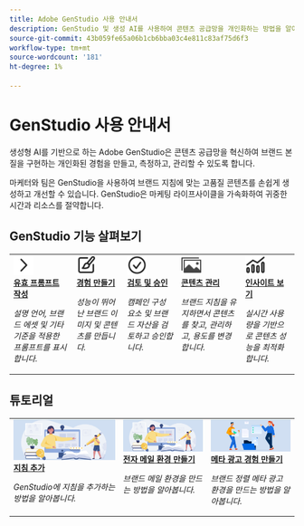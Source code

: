 ```yaml
---
title: Adobe GenStudio 사용 안내서
description: GenStudio 및 생성 AI를 사용하여 콘텐츠 공급망을 개인화하는 방법을 알아봅니다.
source-git-commit: 43b059fe65a06b1cb6bba03c4e811c83af75d6f3
workflow-type: tm+mt
source-wordcount: '181'
ht-degree: 1%

---
```



# GenStudio 사용 안내서

생성형 AI를 기반으로 하는 Adobe GenStudio은 콘텐츠 공급망을 혁신하여 브랜드 본질을 구현하는 개인화된 경험을 만들고, 측정하고, 관리할 수 있도록 합니다.

마케터와 팀은 GenStudio을 사용하여 브랜드 지침에 맞는 고품질 콘텐츠를 손쉽게 생성하고 개선할 수 있습니다. GenStudio은 마케팅 라이프사이클을 가속화하여 귀중한 시간과 리소스를 절약합니다.

## GenStudio 기능 살펴보기

<table style="table-layout:fixed">
<tr style="border: 0;">
   <td valign="top">
      <a href="../user-guide/effective-prompts.md">
      <img alt="오른쪽 V자" src="../assets/icons/icon-chevronRight.svg" width="35">
      </a>
      <div>
         <a href="../user-guide/effective-prompts.md">
         <strong>유효 프롬프트 작성</strong>
         </a>
      </div>
      <p>
         <em>설명 언어, 브랜드 에셋 및 기타 기준을 적용한 프롬프트를 표시합니다.</em>
      </p>
   </td>
   <td valign="top">
      <a href="../user-guide/create/overview.md">
      <img alt="페인트 브러쉬" src="../assets/icons/icon-create.svg" width="35">
      </a>
      <div>
         <a href="../user-guide/create/overview.md">
         <strong>경험 만들기</strong>
         </a>
      </div>
      <p>
         <em>성능이 뛰어난 브랜드 이미지 및 콘텐츠를 만듭니다.</em>
      </p>
   </td>
   <td valign="top">
      <a href="../user-guide/approvals/overview.md">
      <img alt="확인 표시" src="../assets/icons/icon-checkmarkCircle.svg" width="35">
      </a>
      <div>
         <a href="../user-guide/approvals/overview.md">
         <strong>검토 및 승인</strong>
         </a>
      </div>
      <p>
         <em>캠페인 구성 요소 및 브랜드 자산을 검토하고 승인합니다.</em>
      </p>
   </td>
   <td valign="top">
      <a href="../user-guide/content/overview.md">
      <img alt="격자" src="../assets/icons/icon-images.svg" width="35">
      </a>
      <div>
         <a href="../user-guide/content/overview.md">
         <strong>콘텐츠 관리</strong>
         </a>
      </div>
      <p>
         <em>브랜드 지침을 유지하면서 콘텐츠를 찾고, 관리하고, 용도를 변경합니다.</em>
      </p>
   </td>
   <td valign="top">
      <a href="../user-guide/insights/overview.md">
      <img alt="차트" src="../assets/icons/icon-dataAnalytics.svg" width="35">
      </a>
      <div>
         <a href="../user-guide/insights/overview.md">
         <strong>인사이트 보기</strong>
         </a>
      </div>
      <p>
         <em>실시간 사용량을 기반으로 콘텐츠 성능을 최적화합니다.</em>
      </p>
   </td>
</tr>
</table>

## 튜토리얼

<table style="table-layout:fixed">
<td valign="top">
   <div>
      <a href="/help/user-guide/guidelines/add-guidelines.md">
      <img alt="지침 추가" src="../assets/card-create-assets.png">
      <strong>지침 추가</strong>
      </a>
   </div>
   <p>
      <em>GenStudio에 지침을 추가하는 방법을 알아봅니다.</em>
   </p>
</td>
<td valign="top">
   <div>
      <a href="/help/tutorials/create-email-experience.md">
      <img alt="아이디어, 책, 연필, 컴퓨터" src="../assets/card-create-assets.png">
      <strong>전자 메일 환경 만들기</strong>
      </a>
   </div>
   <p>
      <em>브랜드 메일 환경을 만드는 방법을 알아봅니다.</em>
   </p>
</td>
<td valign="top">
   <div>
      <a href="/help/tutorials/create-meta-ad.md">
      <img alt="파일을 폴더로 이동하는 사람" src="../assets/card-manage-content.png">
      <strong>메타 광고 경험 만들기</strong>
      </a>
   </div>
   <p>
      <em>브랜드 정렬 메타 광고 환경을 만드는 방법을 알아봅니다.</em>
   </p>
</td>
</table>
